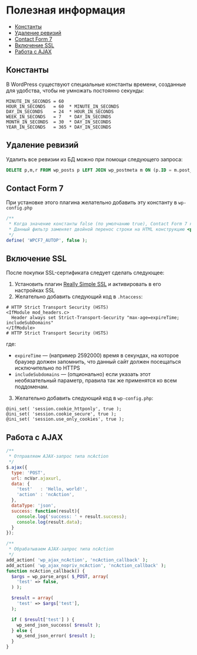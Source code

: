 # Полезная информация

* [Константы](#Константы)
* [Удаление ревизий](#Удаление-ревизий)
* [Contact Form 7](#contact-form-7)
* [Включение SSL](#Включение-ssl)
* [Работа с AJAX](#Работа-с-ajax)

## Константы

В WordPress существуют специальные константы времени, созданные для удобства, чтобы не умножать постоянно секунды:
```
MINUTE_IN_SECONDS = 60
HOUR_IN_SECONDS   = 60  * MINUTE_IN_SECONDS
DAY_IN_SECONDS    = 24  * HOUR_IN_SECONDS
WEEK_IN_SECONDS   = 7   * DAY_IN_SECONDS
MONTH_IN_SECONDS  = 30  * DAY_IN_SECONDS
YEAR_IN_SECONDS   = 365 * DAY_IN_SECONDS
```

## Удаление ревизий

Удалить все ревизии из БД можно при помощи следующего запроса:
```sql
DELETE p,m,r FROM wp_posts p LEFT JOIN wp_postmeta m ON (p.ID = m.post_id) LEFT JOIN wp_term_relationships r ON (p.ID = r.object_id) WHERE p.post_type = 'revision';
```

## Contact Form 7

При установке этого плагина желательно добавить эту константу в `wp-config.php`
```php
/**
 * Когда значение константы false (по умолчанию true), Contact Form 7 не будет пропускать контент формы через фильтр autop.
 * Данный фильтр заменяет двойной перенос строки на HTML конструкцию <p>...</p>, а одинарный на <br>.
 */
define( 'WPCF7_AUTOP', false );
```
## Включение SSL

После покупки SSL-сертификата следует сделать следующее:

1. Установить плагин [Really Simple SSL](https://wordpress.org/plugins/really-simple-ssl/) и активировать в его настройках SSL
2. Желательно добавить следующий код в `.htaccess`:

```
# HTTP Strict Transport Security (HSTS)
<IfModule mod_headers.c>
  Header always set Strict-Transport-Security "max-age=expireTime; includeSubDomains"
</IfModule>
# HTTP Strict Transport Security (HSTS)
```
где:
* `expireTime` — (например 2592000) время в секундах, на которое браузер должен запомнить, что данный сайт должен посещаться исключительно по HTTPS
* `includeSubdomains` — (опционально) если указать этот необязательный параметр, правила так же применятся ко всем поддоменам. 

3. Желательно добавить следующий код в `wp-config.php`:

```
@ini_set( 'session.cookie_httponly', true );
@ini_set( 'session.cookie_secure', true );
@ini_set( 'session.use_only_cookies', true );
```

## Работа с AJAX

```js
/**
 * Отправляем AJAX-запрос типа ncAction
 */
$.ajax({
  type: 'POST',
  url: ncVar.ajaxurl,
  data: {
    'test'   : 'Hello, world!',
    'action' : 'ncAction',
  },
  dataType: 'json',
  success: function(result){
    console.log('success: ' + result.success);
    console.log(result.data);
  }
});
```

```php
/**
 * Обрабатываем AJAX-запрос типа ncAction
 */
add_action( 'wp_ajax_ncAction', 'ncAction_callback' );
add_action( 'wp_ajax_nopriv_ncAction', 'ncAction_callback' );
function ncAction_callback() {
  $args = wp_parse_args( $_POST, array(
    'test' => false,
  ) );

  $result = array(
    'test' => $args['test'],
  );

  if ( $result['test'] ) {
    wp_send_json_success( $result );
  } else {
    wp_send_json_error( $result );
  }
}
```
